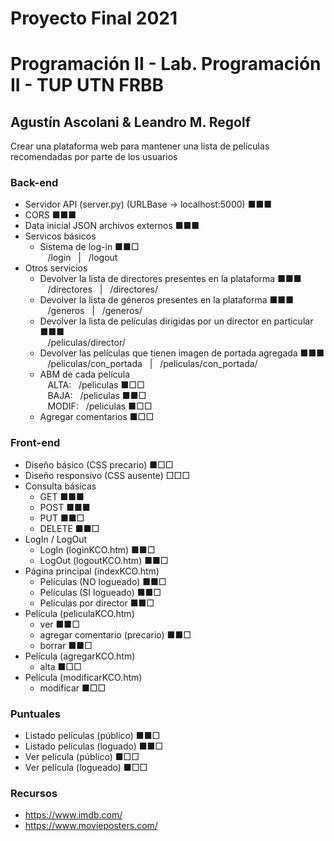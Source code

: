 # Proyecto Final 2021
# Programación II - Lab. Programación II - TUP UTN FRBB
## Agustín Ascolani & Leandro M. Regolf

Crear una plataforma web para mantener una lista de películas recomendadas por parte de los usuarios

### Back-end
- Servidor API (server.py) (URLBase -> localhost:5000) ■■■
- CORS ■■■
- Data inicial JSON archivos externos ■■■
- Servicos básicos
  - Sistema de log-in ■■□<br/>
    &nbsp;&nbsp;&nbsp;/login&nbsp;&nbsp;&nbsp;|&nbsp;&nbsp;&nbsp;/logout
- Otros servicios
  - Devolver la lista de directores presentes en la plataforma ■■■<br/>
    &nbsp;&nbsp;&nbsp;/directores&nbsp;&nbsp;&nbsp;|&nbsp;&nbsp;&nbsp;/directores/
  - Devolver la lista de géneros presentes en la plataforma ■■■<br/>
    &nbsp;&nbsp;&nbsp;/generos&nbsp;&nbsp;&nbsp;|&nbsp;&nbsp;&nbsp;/generos/
  - Devolver la lista de películas dirigidas por un director en particular ■■■<br/>
    &nbsp;&nbsp;&nbsp;/peliculas/director/<id>
  - Devolver las películas que tienen imagen de portada agregada ■■■<br/>
    &nbsp;&nbsp;&nbsp;/peliculas/con_portada&nbsp;&nbsp;&nbsp;|&nbsp;&nbsp;&nbsp;/peliculas/con_portada/
  - ABM de cada película<br/>
    &nbsp;&nbsp;&nbsp;ALTA:&nbsp;&nbsp;&nbsp;/peliculas ■□□<br/>
    &nbsp;&nbsp;&nbsp;BAJA:&nbsp;&nbsp;&nbsp;/peliculas ■■□<br/>
    &nbsp;&nbsp;&nbsp;MODIF:&nbsp;&nbsp;&nbsp;/peliculas ■□□<br/>
  - Agregar comentarios ■□□<br/>

### Front-end
- Diseño básico (CSS precario) ■□□
- Diseño responsivo (CSS ausente) □□□
- Consulta básicas
  - GET ■■■
  - POST ■■■
  - PUT ■■□
  - DELETE ■■□
- LogIn / LogOut
  - LogIn (loginKCO.htm) ■■□
  - LogOut (logoutKCO.htm) ■■□
- Página principal (indexKCO.htm)
  - Películas (NO logueado) ■■□
  - Películas (SI logueado) ■■□
  - Películas por director ■■□
- Película (peliculaKCO.htm)
  - ver ■■□
  - agregar comentario (precario) ■■□
  - borrar ■■□
- Película (agregarKCO.htm)
  - alta ■□□
- Película (modificarKCO.htm)
  - modificar ■□□

### Puntuales
- Listado películas (público) ■■□
- Listado películas (loguado) ■■□
- Ver película (público) ■□□
- Ver película (logueado) ■□□

### Recursos
- https://www.imdb.com/
- https://www.movieposters.com/
